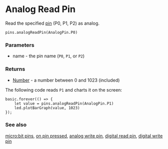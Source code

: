 # Analog Read Pin

Read the specified [pin](/microbit/device/pins) (P0, P1, P2) as analog.

```sig
pins.analogReadPin(AnalogPin.P0)
```

### Parameters

* name - the  pin name (`P0`, `P1`, or `P2`)

### Returns

* [Number](/microbit/reference/types/number) - a number between 0 and 1023 (included)

The following code reads `P1` and charts it on the screen:

```blocks
basic.forever(() => {
    let value = pins.analogReadPin(AnalogPin.P1)
    led.plotBarGraph(value, 1023)
});
```

### See also

[micro:bit pins](/microbit/device/pins), [on pin pressed](/microbit/reference/input/on-pin-pressed), [analog write pin](/microbit/reference/pins/analog-write-pin), [digital read pin](/microbit/reference/pins/digital-read-pin), [digital write pin](/microbit/reference/pins/digital-write-pin)

